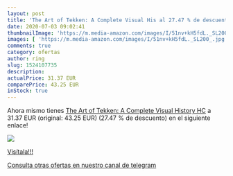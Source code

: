 ```yaml
---
layout: post
title: 'The Art of Tekken: A Complete Visual His al 27.47 % de descuento'
date: 2020-07-03 09:02:41
thumbnailImage: 'https://m.media-amazon.com/images/I/51nv+kH5fdL._SL200_.jpg'
images: [ 'https://m.media-amazon.com/images/I/51nv+kH5fdL._SL200_.jpg' ]
comments: true
category: ofertas
author: ring
slug: 1524107735
description:
actualPrice: 31.37 EUR
comparePrice: 43.25 EUR
inStock: true
---
```


Ahora mismo tienes [The Art of Tekken: A Complete Visual History HC](https://www.amazon.com/dp/1524107735/?tag=redken08-20) a 31.37 EUR (original: 43.25 EUR) (27.47 %  de descuento) en el siguiente enlace!

[![](https://m.media-amazon.com/images/I/51nv+kH5fdL._SL200_.jpg)](https://www.amazon.com/dp/1524107735/?tag=redken08-20)

[Visítala!!!](https://www.amazon.com/dp/1524107735/?tag=redken08-20)

[Consulta otras ofertas en nuestro canal de telegram](https://t.me/s/ofertas25)
